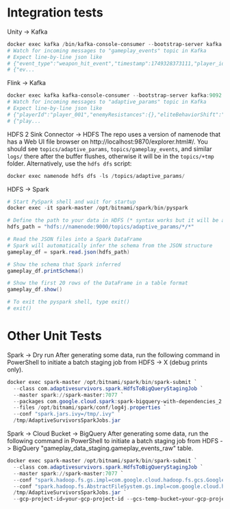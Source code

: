 # Integration tests
Unity -> Kafka
``` powershell
docker exec kafka /bin/kafka-console-consumer --bootstrap-server kafka:9092 --topic gameplay_events --from-beginning
# Watch for incoming messages to "gameplay_events" topic in Kafka
# Expect line-by-line json like
# {"event_type":"weapon_hit_event","timestamp":1749328373111,"player_id":"player_001","payload":{"weapon_id":"player_auto_attack","dmg_dealt":10.0,"enemy_id":"goblin_001"}}
# {"ev...
```

Flink -> Kafka
``` powershell
docker exec kafka kafka-console-consumer --bootstrap-server kafka:9092 --topic adaptive_params --from-beginning
# Watch for incoming messages to "adaptive_params" topic in Kafka
# Expect line-by-line json like
# {"playerId":"player_001","enemyResistances":{},"eliteBehaviorShift":"none","eliteStatusImmunities":[],"breakableObjectBuffsDebuffs":{},"timestamp":1749328374173}
# {"play...
```

HDFS 2 Sink Connector -> HDFS
The repo uses a version of namenode that has a Web UI file browser on http://localhost:9870/explorer.html#/. You should see `topics/adaptive_params`, `topics/gameplay_events`, and similar `logs/` there after the buffer flushes, otherwise it will be in the `topics/+tmp` folder. Alternatively, use the `hdfs dfs` script:
``` powershell
docker exec namenode hdfs dfs -ls /topics/adaptive_params/
```

HDFS -> Spark
``` powershell
# Start PySpark shell and wait for startup
docker exec -it spark-master /opt/bitnami/spark/bin/pyspark
```
``` powershell
# Define the path to your data in HDFS (* syntax works but it will be all files or you can target the .json directly)
hdfs_path = "hdfs://namenode:9000/topics/adaptive_params/*/*"

# Read the JSON files into a Spark DataFrame
# Spark will automatically infer the schema from the JSON structure
gameplay_df = spark.read.json(hdfs_path)

# Show the schema that Spark inferred
gameplay_df.printSchema()

# Show the first 20 rows of the DataFrame in a table format
gameplay_df.show()

# To exit the pyspark shell, type exit()
# exit()
```

# Other Unit Tests

Spark -> Dry run
After generating some data, run the following command in PowerShell to initiate a batch staging job from HDFS -> X (debug prints only).
```powershell
docker exec spark-master /opt/bitnami/spark/bin/spark-submit `
  --class com.adaptivesurvivors.spark.HdfsToBigQueryStagingJob `
  --master spark://spark-master:7077 `
  --packages com.google.cloud.spark:spark-bigquery-with-dependencies_2.12:0.26.0 `
  --files /opt/bitnami/spark/conf/log4j.properties `
  --conf "spark.jars.ivy=/tmp/.ivy" `
  /tmp/AdaptiveSurvivorsSparkJobs.jar
```

Spark -> Cloud Bucket -> BigQuery
After generating some data, run the following command in PowerShell to initiate a batch staging job from HDFS -> BigQuery "gameplay_data_staging.gameplay_events_raw" table.
```powershell
docker exec spark-master /opt/bitnami/spark/bin/spark-submit `
  --class com.adaptivesurvivors.spark.HdfsToBigQueryStagingJob `
  --master spark://spark-master:7077 `
  --conf "spark.hadoop.fs.gs.impl=com.google.cloud.hadoop.fs.gcs.GoogleHadoopFileSystem" `
  --conf "spark.hadoop.fs.AbstractFileSystem.gs.impl=com.google.cloud.hadoop.fs.gcs.GoogleHadoopFS" `
  /tmp/AdaptiveSurvivorsSparkJobs.jar `
  --gcp-project-id=your-gcp-project-id --gcs-temp-bucket=your-gcp-project-idyour-gcs-temp-bucket-suffix
```